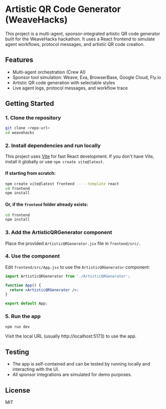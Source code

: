 # Artistic QR Code Generator (WeaveHacks)

This project is a multi-agent, sponsor-integrated artistic QR code generator built for the WeaveHacks hackathon. It uses a React frontend to simulate agent workflows, protocol messages, and artistic QR code creation.

## Features
- Multi-agent orchestration (Crew AI)
- Sponsor tool simulation: Weave, Exa, BrowserBase, Google Cloud, Fly.io
- Artistic QR code generation with selectable styles
- Live agent logs, protocol messages, and workflow trace

## Getting Started

### 1. Clone the repository
```bash
git clone <repo-url>
cd weavehacks
```

### 2. Install dependencies and run locally
This project uses [Vite](https://vitejs.dev/) for fast React development. If you don't have Vite, install it globally or use `npm create vite@latest`.

#### If starting from scratch:
```bash
npm create vite@latest frontend -- --template react
cd frontend
npm install
```

#### Or, if the `frontend` folder already exists:
```bash
cd frontend
npm install
```

### 3. Add the ArtisticQRGenerator component
Place the provided `ArtisticQRGenerator.jsx` file in `frontend/src/`.

### 4. Use the component
Edit `frontend/src/App.jsx` to use the `ArtisticQRGenerator` component:
```jsx
import ArtisticQRGenerator from './ArtisticQRGenerator';

function App() {
  return <ArtisticQRGenerator />;
}

export default App;
```

### 5. Run the app
```bash
npm run dev
```

Visit the local URL (usually http://localhost:5173) to use the app.

## Testing
- The app is self-contained and can be tested by running locally and interacting with the UI.
- All sponsor integrations are simulated for demo purposes.

## License
MIT
